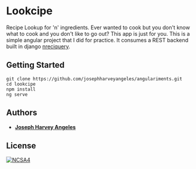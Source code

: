 # Lookcipe

Recipe Lookup for 'n' ingredients. Ever wanted to cook but you don't know what to cook and you don't like to go out? This app is just for you. This is a simple angular project that I did for practice. It consumes a REST backend built in django [nreciquery](https://github.com/josephharveyangeles/nreciquery/README.md).

## Getting Started

```
git clone https://github.com/josephharveyangeles/angulariments.git
cd lookcipe
npm install
ng serve
```

## Authors

* [**Joseph Harvey Angeles**](https://github.com/josephharveyangeles)
    
## License

[![NCSA4](https://licensebuttons.net/l/by-nc-sa/4.0/88x31.png)](http://creativecommons.org/licenses/by-nc-sa/4.0/)
